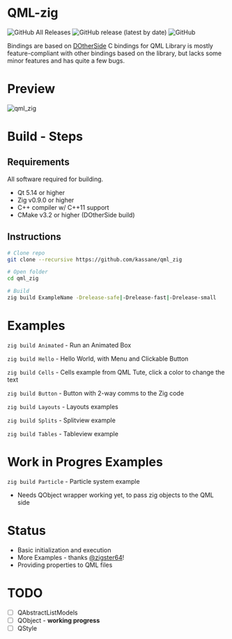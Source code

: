 # QML-zig
![GitHub All Releases](https://img.shields.io/github/downloads/kassane/qml_zig/total?style=flat-square) ![GitHub release (latest by date)](https://img.shields.io/github/v/release/kassane/qml_zig?style=flat-square) ![GitHub](https://img.shields.io/github/license/kassane/qml_zig?style=flat-square)

Bindings are based on [DOtherSide](https://github.com/filcuc/dotherside) C bindings for QML Library is mostly feature-compliant with other bindings based on the library, but lacks some minor features and has quite a few bugs.

# Preview
![qml_zig](https://user-images.githubusercontent.com/6756180/102698635-a5518500-421d-11eb-8705-98013d2328d7.jpg)

# Build - Steps

## Requirements

All software required for building.

- Qt 5.14 or higher
- Zig v0.9.0 or higher
- C++ compiler w/ C++11 support
- CMake v3.2 or higher (DOtherSide build)

## Instructions

~~~bash
# Clone repo
git clone --recursive https://github.com/kassane/qml_zig

# Open folder
cd qml_zig

# Build
zig build ExampleName -Drelease-safe|-Drelease-fast|-Drelease-small
~~~

# Examples

`zig build Animated` - Run an Animated Box

`zig build Hello` - Hello World, with Menu and Clickable Button

`zig build Cells` - Cells example from QML Tute, click a color to change the text

`zig build Button` - Button with 2-way comms to the Zig code

`zig build Layouts` - Layouts examples

`zig build Splits` - Splitview example

`zig build Tables` - Tableview example

# Work in Progres Examples

`zig build Particle` - Particle system example
- Needs QObject wrapper working yet, to pass zig objects to the QML side

# Status

- Basic initialization and execution
- More Examples - thanks [@zigster64](https://github.com/zigster64)!
- Providing properties to QML files

# TODO

- [ ] QAbstractListModels
- [ ] QObject - **working progress**
- [ ] QStyle
